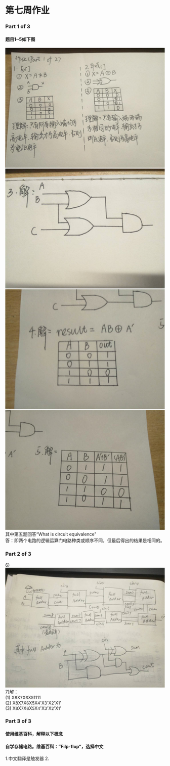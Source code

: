 #  第七周作业
### Part 1 of 3
#### 题目1~5如下图
![title12](./images/1.jpg)
![title3](./images/3.jpg)
![title4](./images/4.jpg)
![title5](./images/5.jpg)
其中第五题回答“What is circuit equivalence"  
答：即两个电路的逻辑运算门电路种类或顺序不同，但最后得出的结果是相同的。  

### Part 2 of 3
6)![6](./images/6.jpg)  
7)解：  
(1) X<font size ="2">8</font>X<font size ="2">7</font>X<font size ="2">6</font>X<font size ="2">5</font>1111  
(2) X<font size ="2">8</font>X<font size ="2">7</font>X<font size ="2">6</font>X<font size ="2">5</font>X<font size ="2">4</font>'X<font size ="2">3</font>'X<font size ="2">2</font>'X<font size ="2">1</font>'  
(3) X<font size ="2">8</font>X<font size ="2">7</font>X<font size ="2">6</font>X<font size ="2">5</font>X<font size ="2">4</font>'X<font size ="2">3</font>'X<font size ="2">2</font>'X<font size ="2">1</font>'  

### Part 3 of 3
#### 使用维基百科，解释以下概念
#### 自学存储电路。维基百科：”Filp-flop“，选择中文
1.中文翻译是触发器
2.